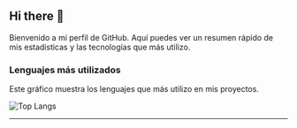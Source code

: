 
## Hi there 👋
Bienvenido a mi perfil de GitHub. Aquí puedes ver un resumen rápido de mis estadísticas y las tecnologías que más utilizo.

### Lenguajes más utilizados
Este gráfico muestra los lenguajes que más utilizo en mis proyectos.

![Top Langs](https://github-readme-stats.vercel.app/api/top-langs/?username=albrinBuzz&layout=compact&theme=dark)

---

